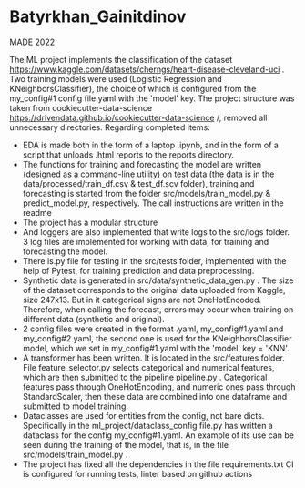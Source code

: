 # Batyrkhan_Gainitdinov
MADE 2022 

The ML project implements the classification of the dataset https://www.kaggle.com/datasets/cherngs/heart-disease-cleveland-uci . Two training models were used (Logistic Regression and KNeighborsClassifier), the choice of which is configured from the my_config#1 config file.yaml with the 'model' key.
The project structure was taken from cookiecutter-data-science https://drivendata.github.io/cookiecutter-data-science /, removed all unnecessary directories.
Regarding completed items:
- EDA is made both in the form of a laptop .ipynb, and in the form of a script that unloads .html reports to the reports directory.
- The functions for training and forecasting the model are written (designed as a command-line utility) on test data (the data is in the data/processed/train_df.csv & test_df.scv folder), training and forecasting is started from the folder src/models/train_model.py & predict_model.py, respectively. The call instructions are written in the readme
- The project has a modular structure
- And loggers are also implemented that write logs to the src/logs folder. 3 log files are implemented for working with data, for training and forecasting the model.
- There is.py file for testing in the src/tests folder, implemented with the help of Pytest, for training prediction and data preprocessing.
- Synthetic data is generated in src/data/synthetic_data_gen.py . The size of the dataset corresponds to the original data uploaded from Kaggle, size 247x13. But in it categorical signs are not OneHotEncoded. Therefore, when calling the forecast, errors may occur when training on different data (synthetic and original).
- 2 config files were created in the format .yaml, my_config#1.yaml and my_config#2.yaml, the second one is used for the KNeighborsClassifier model, which we set in my_config#1.yaml with the 'model' key = 'KNN'.
- A transformer has been written. It is located in the src/features folder. File feature_selector.py selects categorical and numerical features, which are then submitted to the pipeline pipeline.py . Categorical features pass through OneHotEncoding, and numeric ones pass through StandardScaler, then these data are combined into one dataframe and submitted to model training.
- Dataclasses are used for entities from the config, not bare dicts. Specifically in the ml_project/dataclass_config file.py has written a dataclass for the config my_config#1.yaml. An example of its use can be seen during the training of the model, that is, in the file src/models/train_model.py .
- The project has fixed all the dependencies in the file requirements.txt CI is configured for running tests, linter based on github actions